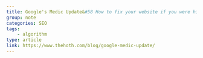 ```yaml
---
title: Google's Medic Update&#58 How to fix your website if you were hit
group: note
categories: SEO
tags:
    - algorithm
type: article
link: https://www.thehoth.com/blog/google-medic-update/
---
```

